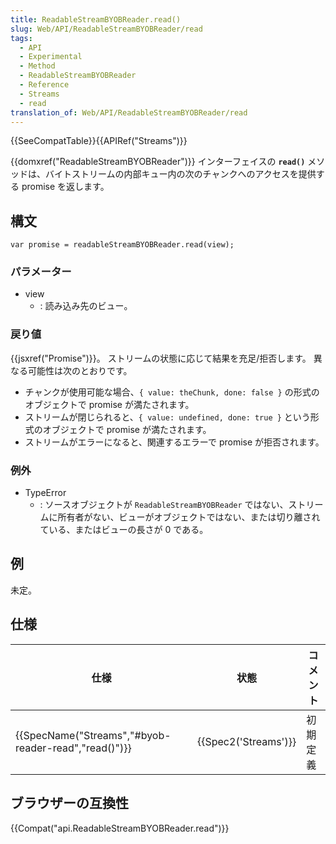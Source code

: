 ```yaml
---
title: ReadableStreamBYOBReader.read()
slug: Web/API/ReadableStreamBYOBReader/read
tags:
  - API
  - Experimental
  - Method
  - ReadableStreamBYOBReader
  - Reference
  - Streams
  - read
translation_of: Web/API/ReadableStreamBYOBReader/read
---
```

{{SeeCompatTable}}{{APIRef("Streams")}}

{{domxref("ReadableStreamBYOBReader")}} インターフェイスの **`read()`** メソッドは、バイトストリームの内部キュー内の次のチャンクへのアクセスを提供する promise を返します。

## 構文

```
var promise = readableStreamBYOBReader.read(view);
```

### パラメーター

- view
  - : 読み込み先のビュー。

### 戻り値

{{jsxref("Promise")}}。 ストリームの状態に応じて結果を充足/拒否します。 異なる可能性は次のとおりです。

- チャンクが使用可能な場合、`{ value: theChunk, done: false }` の形式のオブジェクトで promise が満たされます。
- ストリームが閉じられると、`{ value: undefined, done: true }` という形式のオブジェクトで promise が満たされます。
- ストリームがエラーになると、関連するエラーで promise が拒否されます。

### 例外

- TypeError
  - : ソースオブジェクトが `ReadableStreamBYOBReader` ではない、ストリームに所有者がない、ビューがオブジェクトではない、または切り離されている、またはビューの長さが 0 である。

## 例

未定。

## 仕様

| 仕様                                                                 | 状態                         | コメント |
| -------------------------------------------------------------------- | ---------------------------- | -------- |
| {{SpecName("Streams","#byob-reader-read","read()")}} | {{Spec2('Streams')}} | 初期定義 |

## ブラウザーの互換性

{{Compat("api.ReadableStreamBYOBReader.read")}}
